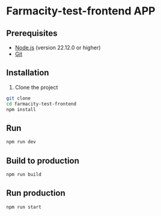 # Farmacity-test-frontend APP

## Prerequisites
- [Node.js](https://nodejs.org/) (version 22.12.0 or higher)
- [Git](https://git-scm.com/)

## Installation

1. Clone the project 
```bash
git clone
cd farmacity-test-frontend
npm install 
```
## Run
```bash
npm run dev
```

## Build to production
```bash
npm run build
```

## Run production
```bash
npm run start
```